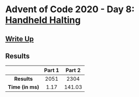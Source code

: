 # Advent of Code 2020 - Day 8: [Handheld Halting](https://adventofcode.com/2020/day/8)

## [Write Up](https://codingap.github.io/advent-of-code/writeups/2020/day08)
## Results
|| **Part 1** | **Part 2** |
|:--:|:---:|:---:|
| **Results** | 2051 | 2304 |
| **Time (in ms)** | 1.17 | 141.03 |